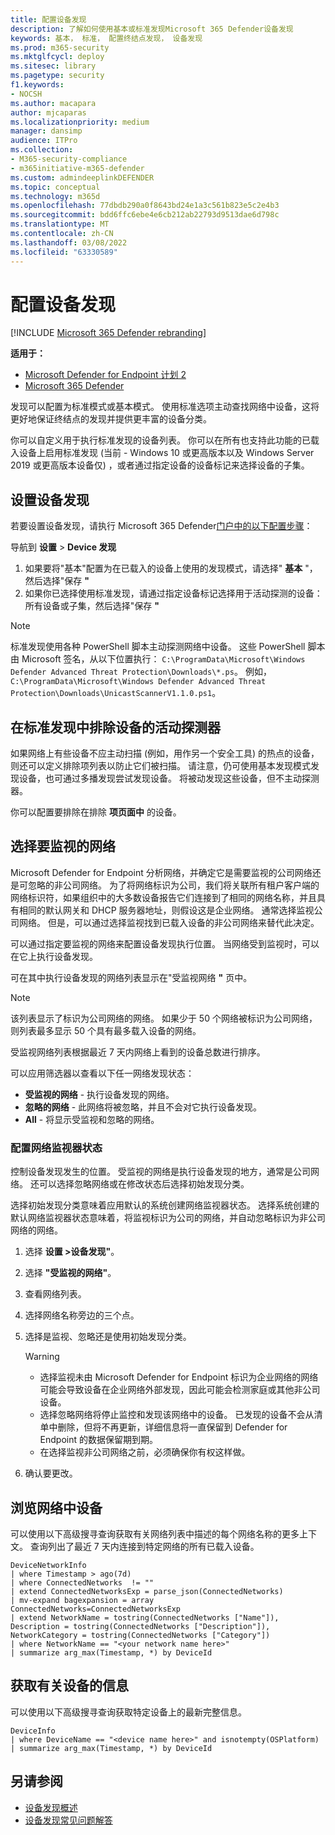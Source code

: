 ```yaml
---
title: 配置设备发现
description: 了解如何使用基本或标准发现Microsoft 365 Defender设备发现
keywords: 基本， 标准， 配置终结点发现， 设备发现
ms.prod: m365-security
ms.mktglfcycl: deploy
ms.sitesec: library
ms.pagetype: security
f1.keywords:
- NOCSH
ms.author: macapara
author: mjcaparas
ms.localizationpriority: medium
manager: dansimp
audience: ITPro
ms.collection:
- M365-security-compliance
- m365initiative-m365-defender
ms.custom: admindeeplinkDEFENDER
ms.topic: conceptual
ms.technology: m365d
ms.openlocfilehash: 77dbdb290a0f8643bd24e1a3c561b823e5c2e4b3
ms.sourcegitcommit: bdd6ffc6ebe4e6cb212ab22793d9513dae6d798c
ms.translationtype: MT
ms.contentlocale: zh-CN
ms.lasthandoff: 03/08/2022
ms.locfileid: "63330589"
---
```

# <a name="configure-device-discovery"></a>配置设备发现

[!INCLUDE [Microsoft 365 Defender rebranding](../../includes/microsoft-defender.md)]

**适用于：**

- [Microsoft Defender for Endpoint 计划 2](https://go.microsoft.com/fwlink/p/?linkid=2154037)
- [Microsoft 365 Defender](https://go.microsoft.com/fwlink/?linkid=2118804)


发现可以配置为标准模式或基本模式。 使用标准选项主动查找网络中设备，这将更好地保证终结点的发现并提供更丰富的设备分类。

你可以自定义用于执行标准发现的设备列表。 你可以在所有也支持此功能的已载入设备上启用标准发现 (当前 - Windows 10 或更高版本以及 Windows Server 2019 或更高版本设备仅) ，或者通过指定设备的设备标记来选择设备的子集。

## <a name="set-up-device-discovery"></a>设置设备发现

若要设置设备发现，请执行 Microsoft 365 Defender<a href="https://go.microsoft.com/fwlink/p/?linkid=2077139" target="_blank">门户中的以下配置步骤</a>：

导航到 **设置** > **Device 发现**

1. 如果要将"基本"配置为在已载入的设备上使用的发现模式，请选择" **基本** "，然后选择"保存 **"**
2. 如果你已选择使用标准发现，请通过指定设备标记选择用于活动探测的设备：所有设备或子集，然后选择"保存 **"**

> [!NOTE]
>标准发现使用各种 PowerShell 脚本主动探测网络中设备。 这些 PowerShell 脚本由 Microsoft 签名，从以下位置执行： `C:\ProgramData\Microsoft\Windows Defender Advanced Threat Protection\Downloads\*.ps`。 例如，`C:\ProgramData\Microsoft\Windows Defender Advanced Threat Protection\Downloads\UnicastScannerV1.1.0.ps1`。

## <a name="exclude-devices-from-being-actively-probed-in-standard-discovery"></a>在标准发现中排除设备的活动探测器

如果网络上有些设备不应主动扫描 (例如，用作另一个安全工具) 的热点的设备，则还可以定义排除项列表以防止它们被扫描。 请注意，仍可使用基本发现模式发现设备，也可通过多播发现尝试发现设备。 将被动发现这些设备，但不主动探测器。

你可以配置要排除在排除 **项页面中** 的设备。

## <a name="select-networks-to-monitor"></a>选择要监视的网络

Microsoft Defender for Endpoint 分析网络，并确定它是需要监视的公司网络还是可忽略的非公司网络。 为了将网络标识为公司，我们将关联所有租户客户端的网络标识符，如果组织中的大多数设备报告它们连接到了相同的网络名称，并且具有相同的默认网关和 DHCP 服务器地址，则假设这是企业网络。 通常选择监视公司网络。 但是，可以通过选择监视找到已载入设备的非公司网络来替代此决定。

可以通过指定要监视的网络来配置设备发现执行位置。 当网络受到监视时，可以在它上执行设备发现。

可在其中执行设备发现的网络列表显示在"受监视网络 **"** 页中。

> [!NOTE]
> 该列表显示了标识为公司网络的网络。 如果少于 50 个网络被标识为公司网络，则列表最多显示 50 个具有最多载入设备的网络。

受监视网络列表根据最近 7 天内网络上看到的设备总数进行排序。

可以应用筛选器以查看以下任一网络发现状态：

- **受监视的网络** - 执行设备发现的网络。
- **忽略的网络** - 此网络将被忽略，并且不会对它执行设备发现。
- **All** - 将显示受监视和忽略的网络。

### <a name="configure-the-network-monitor-state"></a>配置网络监视器状态

控制设备发现发生的位置。 受监视的网络是执行设备发现的地方，通常是公司网络。 还可以选择忽略网络或在修改状态后选择初始发现分类。

选择初始发现分类意味着应用默认的系统创建网络监视器状态。 选择系统创建的默认网络监视器状态意味着，将监视标识为公司的网络，并自动忽略标识为非公司网络的网络。

1. 选择 **设置 >设备发现"**。
2. 选择 **"受监视的网络"**。
3. 查看网络列表。
4. 选择网络名称旁边的三个点。
5. 选择是监视、忽略还是使用初始发现分类。

    > [!WARNING]
    >
    > - 选择监视未由 Microsoft Defender for Endpoint 标识为企业网络的网络可能会导致设备在企业网络外部发现，因此可能会检测家庭或其他非公司设备。
    > - 选择忽略网络将停止监控和发现该网络中的设备。 已发现的设备不会从清单中删除，但将不再更新，详细信息将一直保留到 Defender for Endpoint 的数据保留期到期。
    > - 在选择监视非公司网络之前，必须确保你有权这样做。 <br>

6. 确认要更改。

## <a name="explore-devices-in-the-network"></a>浏览网络中设备

可以使用以下高级搜寻查询获取有关网络列表中描述的每个网络名称的更多上下文。 查询列出了最近 7 天内连接到特定网络的所有已载入设备。

```kusto
DeviceNetworkInfo
| where Timestamp > ago(7d)
| where ConnectedNetworks  != ""
| extend ConnectedNetworksExp = parse_json(ConnectedNetworks)
| mv-expand bagexpansion = array ConnectedNetworks=ConnectedNetworksExp
| extend NetworkName = tostring(ConnectedNetworks ["Name"]), Description = tostring(ConnectedNetworks ["Description"]), NetworkCategory = tostring(ConnectedNetworks ["Category"])
| where NetworkName == "<your network name here>"
| summarize arg_max(Timestamp, *) by DeviceId
```

## <a name="get-information-on-device"></a>获取有关设备的信息

可以使用以下高级搜寻查询获取特定设备上的最新完整信息。

```kusto
DeviceInfo
| where DeviceName == "<device name here>" and isnotempty(OSPlatform)
| summarize arg_max(Timestamp, *) by DeviceId
```

## <a name="see-also"></a>另请参阅

- [设备发现概述](device-discovery.md)
- [设备发现常见问题解答](device-discovery-faq.md)
